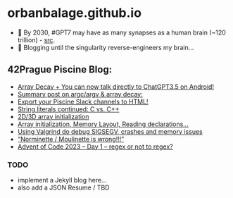 # orbanbalage.github.io
- 🤖 By 2030, #GPT7 may have as many synapses as a human brain (~120 trillion) - [src](https://twitter.com/hodlipson/status/1608887008436555777?lang=en).
- 📝 Blogging until the singularity reverse-engineers my brain...

## 42Prague Piscine Blog:
- [Array Decay + You can now talk directly to ChatGPT3.5 on Android!](https://piscine42prague.wordpress.com/2024/01/03/array-decay-you-can-now-talk-directly-to-chatgpt3-5-on-android/)
- [Summary post on argc/argv & array decay:](https://piscine42prague.wordpress.com/2023/12/29/summary-post-on-argc-argv-more-on-decay/)
- [Export your Piscine Slack channels to HTML!](https://piscine42prague.wordpress.com/2023/12/28/export-your-piscine-slack-channels-to-html/)
- [String literals continued: C vs. C++](https://piscine42prague.wordpress.com/2023/12/27/string-literals-continued-c-vs-c/)
- [2D/3D array initialization](https://piscine42prague.wordpress.com/2023/12/19/2d-3d-array-initialization/)
- [Array initialization, Memory Layout, Reading declarations…](https://piscine42prague.wordpress.com/2023/12/18/array-initialization-memory-layout-reading-declarations/)
- [Using Valgrind do debug SIGSEGV, crashes and memory issues](https://piscine42prague.wordpress.com/2023/12/18/using-valgrind-do-debug-sigsegv-crashes-and-memory-issues/)
- [“Norminette / Moulinette is wrong!!!”](https://piscine42prague.wordpress.com/2023/12/03/norminette-moulinette-is-wrong/)
- [Advent of Code 2023 – Day 1 – regex or not to regex?](https://piscine42prague.wordpress.com/2023/12/03/advent-of-code-2023-day-1-regex-or-not-to-regex/)

### TODO
- implement a Jekyll blog here...
- also add a JSON Resume / TBD

